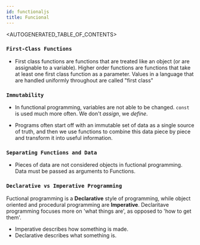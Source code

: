 ```yaml
---
id: functionaljs
title: Funcional
---
```


<AUTOGENERATED_TABLE_OF_CONTENTS>

### `First-Class Functions`

- First class functions are functions that are treated like an object (or are assignable to a variable). Higher order functions are functions that take at least one first class function as a parameter. Values in a language that are handled uniformly throughout are called "first class"

### `Immutability`

- In functional programming, variables are not able to be changed. `const` is used much more often. We don't _assign_, we _define_.

- Programs often start off with an immutable set of data as a single source of truth, and then we use functions to combine this data piece by piece and transform it into useful information.

### `Separating Functions and Data`

- Pieces of data are not considered objects in fuctional programming. Data must be passed as arguments to Functions.

### `Declarative vs Imperative Programming`

Fuctional programming is a **Declarative** style of programming, while object oriented and procedural programming are **Imperative**. Declaritave programming focuses more on 'what things are', as opposed to 'how to get them'.

- Imperative describes how something is made.
- Declarative describes what something is.
